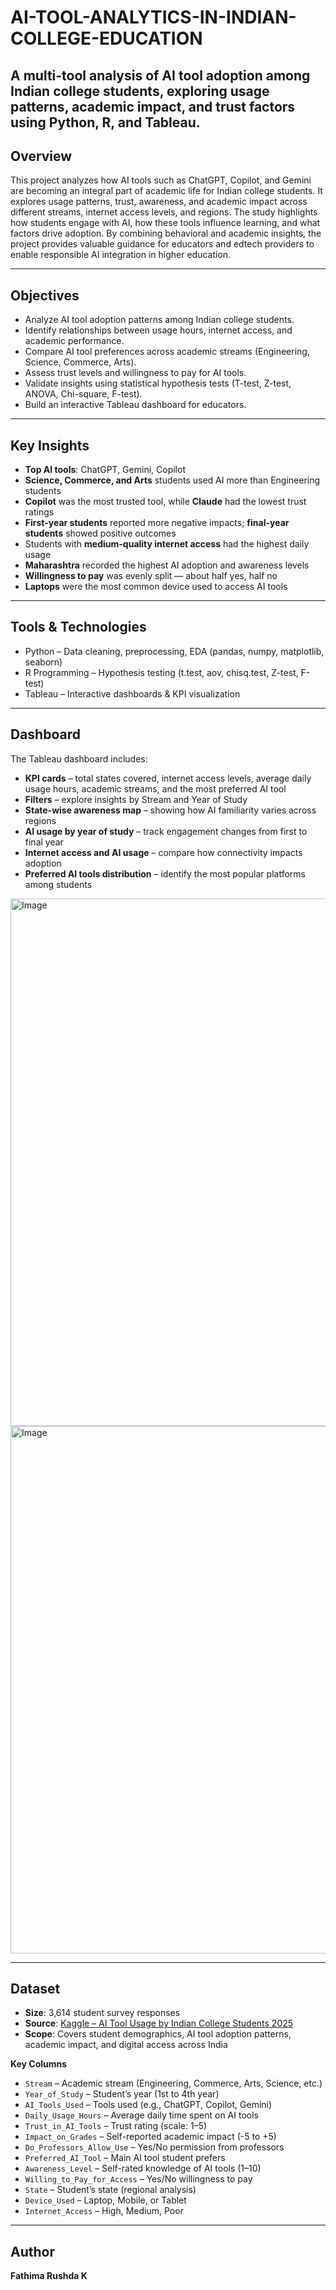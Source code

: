 # AI-TOOL-ANALYTICS-IN-INDIAN-COLLEGE-EDUCATION
A multi-tool analysis of AI tool adoption among Indian college students, exploring usage patterns, academic impact, and trust factors using Python, R, and Tableau.
---

## Overview
This project analyzes how AI tools such as ChatGPT, Copilot, and Gemini are becoming an integral part of academic life for Indian college students. It explores usage patterns, trust, awareness, and academic impact across different streams, internet access levels, and regions. The study highlights how students engage with AI, how these tools influence learning, and what factors drive adoption. By combining behavioral and academic insights, the project provides valuable guidance for educators and edtech providers to enable responsible AI integration in higher education.


---

## Objectives
- Analyze AI tool adoption patterns among Indian college students.  
- Identify relationships between usage hours, internet access, and academic performance.  
- Compare AI tool preferences across academic streams (Engineering, Science, Commerce, Arts).  
- Assess trust levels and willingness to pay for AI tools.  
- Validate insights using statistical hypothesis tests (T-test, Z-test, ANOVA, Chi-square, F-test).  
- Build an interactive Tableau dashboard for educators.  

---

## Key Insights
- **Top AI tools**: ChatGPT, Gemini, Copilot  
- **Science, Commerce, and Arts** students used AI more than Engineering students  
- **Copilot** was the most trusted tool, while **Claude** had the lowest trust ratings  
- **First-year students** reported more negative impacts; **final-year students** showed positive outcomes  
- Students with **medium-quality internet access** had the highest daily usage  
- **Maharashtra** recorded the highest AI adoption and awareness levels  
- **Willingness to pay** was evenly split — about half yes, half no  
- **Laptops** were the most common device used to access AI tools  

---

## Tools & Technologies
* Python – Data cleaning, preprocessing, EDA (pandas, numpy, matplotlib, seaborn)  
* R Programming – Hypothesis testing (t.test, aov, chisq.test, Z-test, F-test)  
* Tableau – Interactive dashboards & KPI visualization  

---

## Dashboard
The Tableau dashboard includes:
- **KPI cards** – total states covered, internet access levels, average daily usage hours, academic streams, and the most preferred AI tool  
- **Filters** – explore insights by Stream and Year of Study  
- **State-wise awareness map** – showing how AI familiarity varies across regions  
- **AI usage by year of study** – track engagement changes from first to final year  
- **Internet access and AI usage** – compare how connectivity impacts adoption  
- **Preferred AI tools distribution** – identify the most popular platforms among students

<img width="1641" height="844" alt="Image" src="https://github.com/user-attachments/assets/ffb8a656-1c8b-489f-92ec-d63f3fb663e2" />
<img width="1641" height="844" alt="Image" src="https://github.com/user-attachments/assets/99569481-a063-454b-87c2-f4803c72640b" />
   
---

## Dataset
- **Size**: 3,614 student survey responses  
- **Source**: [Kaggle – AI Tool Usage by Indian College Students 2025](https://www.kaggle.com/datasets/rakeshkapilavai/ai-tool-usage-by-indian-college-students-2025)  
- **Scope**: Covers student demographics, AI tool adoption patterns, academic impact, and digital access across India  

**Key Columns**
- `Stream` – Academic stream (Engineering, Commerce, Arts, Science, etc.)  
- `Year_of_Study` – Student’s year (1st to 4th year)  
- `AI_Tools_Used` – Tools used (e.g., ChatGPT, Copilot, Gemini)  
- `Daily_Usage_Hours` – Average daily time spent on AI tools  
- `Trust_in_AI_Tools` – Trust rating (scale: 1–5)  
- `Impact_on_Grades` – Self-reported academic impact (-5 to +5)  
- `Do_Professors_Allow_Use` – Yes/No permission from professors  
- `Preferred_AI_Tool` – Main AI tool student prefers  
- `Awareness_Level` – Self-rated knowledge of AI tools (1–10)  
- `Willing_to_Pay_for_Access` – Yes/No willingness to pay  
- `State` – Student’s state (regional analysis)  
- `Device_Used` – Laptop, Mobile, or Tablet  
- `Internet_Access` – High, Medium, Poor  

---

## Author
**Fathima Rushda K**  










